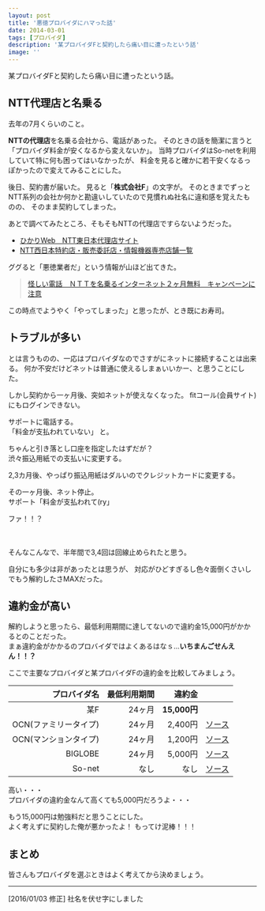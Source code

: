 ```yaml
---
layout: post
title: '悪徳プロバイダにハマった話'
date: 2014-03-01
tags: [プロバイダ]
description: '某プロバイダFと契約したら痛い目に遭ったという話'
image: ''
---
```


某プロバイダFと契約したら痛い目に遭ったという話。

## NTT代理店と名乗る
去年の7月くらいのこと。

**NTTの代理店**を名乗る会社から、電話があった。
そのときの話を簡潔に言うと「プロバイダ料金が安くなるから変えないか」。
当時プロバイダはSo-netを利用していて特に何も困ってはいなかったが、
料金を見ると確かに若干安くなるっぽかったので変えてみることにした。

後日、契約書が届いた。
見ると「**株式会社F**」の文字が。
そのときまでずっとNTT系列の会社か何かと勘違いしていたので見慣れぬ社名に違和感を覚えたものの、
そのまま契約してしまった。

あとで調べてみたところ、そもそもNTTの代理店ですらないようだった。

- [ひかりWeb　NTT東日本代理店サイト](https://hikariweb.ntt-east.co.jp/general/search/list.php?keyword=6#shop3)
- [NTT西日本特約店・販売委託店・情報機器専売店舗一覧](http://www2.hanbaiten.cpe.isp.ntt-west.co.jp/list.html)

ググると「悪徳業者だ」という情報が山ほど出てきた。

> [怪しい電話　ＮＴＴを名乗るインターネット２ヶ月無料　キャンペーンに注意](http://news.haru04.com/archives/63.html)

この時点でようやく「やってしまった」と思ったが、とき既にお寿司。

## トラブルが多い
とは言うものの、一応はプロバイダなのでさすがにネットに接続することは出来る。
何か不安だけどネットは普通に使えるしまぁいいかー、と思うことにした。

しかし契約から一ヶ月後、突如ネットが使えなくなった。
fitコール(会員サイト)にもログインできない。

サポートに電話する。  
「料金が支払われていない」
と。

ちゃんと引き落とし口座を指定したはずだが？  
渋々振込用紙での支払いに変更する。

2,3カ月後、やっぱり振込用紙はダルいのでクレジットカードに変更する。

その一ヶ月後、ネット停止。  
サポート「料金が支払われて(ry」

ファ！！？

　

そんなこんなで、半年間で3,4回は回線止められたと思う。

自分にも多少は非があったとは思うが、
対応がひどすぎるし色々面倒くさいしでもう解約したさMAXだった。

## 違約金が高い

解約しようと思ったら、最低利用期間に達してないので違約金15,000円がかかるとのことだった。  
まぁ違約金がかかるのプロバイダではよくあるはなｓ...**いちまんごせんえん！！？**

ここで主要なプロバイダと某プロバイダFの違約金を比較してみましょう。

| プロバイダ名 | 最低利用期間 | 違約金 |  |
| ---:| ---:| ---:| ---:|
| 某F | 24ヶ月 | **15,000円** |  |
| OCN(ファミリータイプ) | 24ヶ月 | 2,400円 | [ソース](http://service.ocn.ne.jp/hikari/wflets/attention/#at8) |
| OCN(マンションタイプ) | 24ヶ月 | 1,200円 | [ソース](http://service.ocn.ne.jp/hikari/wflets/attention/#at8) |
| BIGLOBE | 24ヶ月 | 5,000円 | [ソース](http://hikari-bb.com/flets-biglobe/faq-penalty.html) |
| So-net | なし | なし | [ソース](http://hikari-bb.com/flets-sonet/faq-penalty.html) |

高い・・・  
プロバイダの違約金なんて高くても5,000円だろうよ・・・

もう15,000円は勉強料だと思うことにした。  
よく考えずに契約した俺が悪かったよ！
もってけ泥棒！！！

## まとめ
皆さんもプロバイダを選ぶときはよく考えてから決めましょう。

---

[2016/01/03 修正] 社名を伏せ字にしました
